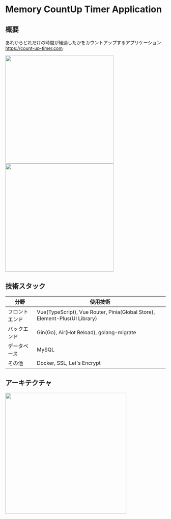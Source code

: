 # Memory CountUp Timer Application

## 概要
あれからどれだけの時間が経過したかをカウントアップするアプリケーション<br>
https://count-up-timer.com

<div align="left">
    <img height="340px" src="https://user-images.githubusercontent.com/89395132/214588559-ba0fdc15-fd5b-4999-89d2-308b69b2a953.png">
    <img height="340px" src="https://user-images.githubusercontent.com/89395132/214588033-06dfe971-2dbc-47a3-9860-599a9e67b96d.png">
</div>

## 技術スタック
| 分野 | 使用技術 |
| ---- | ---- |
| フロントエンド | Vue(TypeScript), Vue Router, Pinia(Global Store), Element-Plus(UI Library) |
| バックエンド | Gin(Go), Air(Hot Reload), golang-migrate |
| データベース | MySQL |
| その他 | Docker, SSL, Let's Encrypt |

## アーキテクチャ
<img height="380px" src="https://user-images.githubusercontent.com/89395132/214514429-b03197b6-1bbc-4f54-b6eb-2912d943e1bd.png">
